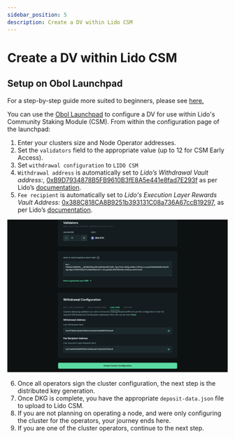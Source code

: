 ```yaml
---
sidebar_position: 5
description: Create a DV within Lido CSM 
---
```

# Create a DV within Lido CSM 

## Setup on Obol Launchpad 

For a step-by-step guide more suited to beginners, please see [here.](./lido_csm_walkthrough.md)

You can use the [Obol Launchpad](../dvl/intro.md) to configure a DV for use within Lido's Community Staking Module (CSM). From within the configuration page of the launchpad:

1. Enter your clusters size and Node Operator addresses.
2. Set the `validators` field to the appropriate value (up to 12 for CSM Early Access).
3. Set `withdrawal configuration` to `LIDO CSM` 
4. `Withdrawal address` is automatically set to *Lido’s Withdrawal Vault address:*, [0xB9D7934878B5FB9610B3fE8A5e441e8fad7E293f](https://etherscan.io/address/0xb9d7934878b5fb9610b3fe8a5e441e8fad7e293f) as per Lido’s [documentation](https://operatorportal.lido.fi/modules/community-staking-module#block-d8e94f551b2e47029a54e6cedea914a7).
5. `Fee recipient` is automatically set to *Lido's Execution Layer Rewards Vault Address:* [0x388C818CA8B9251b393131C08a736A67ccB19297](https://etherscan.io/address/0x388C818CA8B9251b393131C08a736A67ccB19297), as per Lido’s [documentation](https://operatorportal.lido.fi/modules/community-staking-module#block-d8e94f551b2e47029a54e6cedea914a7).

![CSM tab of the Launchpad](/img/CSM_launchpad_tab.png)

6. Once all operators sign the cluster configuration, the next step is the distributed key generation.
7. Once DKG is complete, you have the appropriate `deposit-data.json` file to upload to Lido CSM. 
8. If you are not planning on operating a node, and were only configuring the cluster for the operators, your journey ends here. 
9. If you are one of the cluster operators, continue to the next step.
